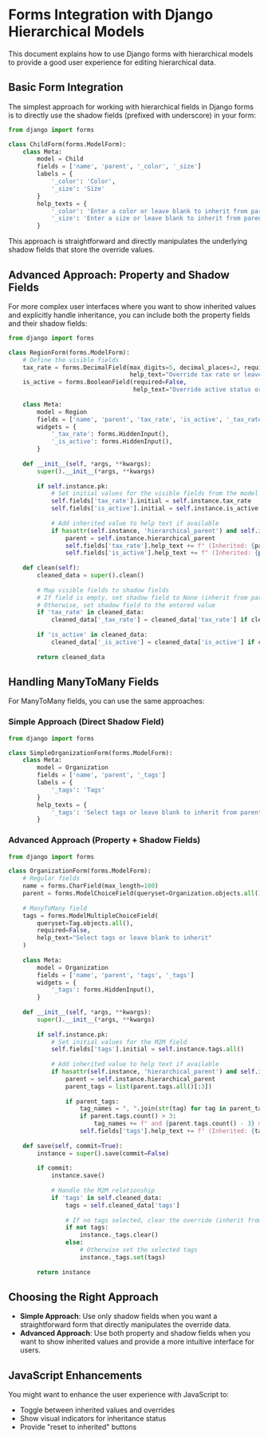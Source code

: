 # Forms Integration with Django Hierarchical Models

This document explains how to use Django forms with hierarchical models to provide a good user experience for editing hierarchical data.

## Basic Form Integration

The simplest approach for working with hierarchical fields in Django forms is to directly use the shadow fields (prefixed with underscore) in your form:

```python
from django import forms

class ChildForm(forms.ModelForm):
    class Meta:
        model = Child
        fields = ['name', 'parent', '_color', '_size']
        labels = {
            '_color': 'Color',
            '_size': 'Size'
        }
        help_texts = {
            '_color': 'Enter a color or leave blank to inherit from parent',
            '_size': 'Enter a size or leave blank to inherit from parent'
        }
```

This approach is straightforward and directly manipulates the underlying shadow fields that store the override values.

## Advanced Approach: Property and Shadow Fields

For more complex user interfaces where you want to show inherited values and explicitly handle inheritance, you can include both the property fields and their shadow fields:

```python
from django import forms

class RegionForm(forms.ModelForm):
    # Define the visible fields
    tax_rate = forms.DecimalField(max_digits=5, decimal_places=2, required=False,
                                  help_text="Override tax rate or leave blank to inherit")
    is_active = forms.BooleanField(required=False,
                                   help_text="Override active status or leave blank to inherit")
    
    class Meta:
        model = Region
        fields = ['name', 'parent', 'tax_rate', 'is_active', '_tax_rate', '_is_active']
        widgets = {
            '_tax_rate': forms.HiddenInput(),
            '_is_active': forms.HiddenInput(),
        }
    
    def __init__(self, *args, **kwargs):
        super().__init__(*args, **kwargs)
        
        if self.instance.pk:
            # Set initial values for the visible fields from the model property
            self.fields['tax_rate'].initial = self.instance.tax_rate
            self.fields['is_active'].initial = self.instance.is_active
            
            # Add inherited value to help text if available
            if hasattr(self.instance, 'hierarchical_parent') and self.instance.hierarchical_parent:
                parent = self.instance.hierarchical_parent
                self.fields['tax_rate'].help_text += f" (Inherited: {parent.tax_rate})"
                self.fields['is_active'].help_text += f" (Inherited: {parent.is_active})"
    
    def clean(self):
        cleaned_data = super().clean()
        
        # Map visible fields to shadow fields
        # If field is empty, set shadow field to None (inherit from parent)
        # Otherwise, set shadow field to the entered value
        if 'tax_rate' in cleaned_data:
            cleaned_data['_tax_rate'] = cleaned_data['tax_rate'] if cleaned_data['tax_rate'] != '' else None
            
        if 'is_active' in cleaned_data:
            cleaned_data['_is_active'] = cleaned_data['is_active'] if cleaned_data['is_active'] != '' else None
            
        return cleaned_data
```

## Handling ManyToMany Fields

For ManyToMany fields, you can use the same approaches:

### Simple Approach (Direct Shadow Field)

```python
from django import forms

class SimpleOrganizationForm(forms.ModelForm):
    class Meta:
        model = Organization
        fields = ['name', 'parent', '_tags']
        labels = {
            '_tags': 'Tags'
        }
        help_texts = {
            '_tags': 'Select tags or leave blank to inherit from parent'
        }
```

### Advanced Approach (Property + Shadow Fields)

```python
from django import forms

class OrganizationForm(forms.ModelForm):
    # Regular fields
    name = forms.CharField(max_length=100)
    parent = forms.ModelChoiceField(queryset=Organization.objects.all(), required=False)
    
    # ManyToMany field
    tags = forms.ModelMultipleChoiceField(
        queryset=Tag.objects.all(),
        required=False,
        help_text="Select tags or leave blank to inherit"
    )
    
    class Meta:
        model = Organization
        fields = ['name', 'parent', 'tags', '_tags']
        widgets = {
            '_tags': forms.HiddenInput(),
        }
    
    def __init__(self, *args, **kwargs):
        super().__init__(*args, **kwargs)
        
        if self.instance.pk:
            # Set initial values for the M2M field
            self.fields['tags'].initial = self.instance.tags.all()
            
            # Add inherited value to help text if available
            if hasattr(self.instance, 'hierarchical_parent') and self.instance.hierarchical_parent:
                parent = self.instance.hierarchical_parent
                parent_tags = list(parent.tags.all()[:3])
                
                if parent_tags:
                    tag_names = ", ".join(str(tag) for tag in parent_tags)
                    if parent.tags.count() > 3:
                        tag_names += f" and {parent.tags.count() - 3} more"
                    self.fields['tags'].help_text += f" (Inherited: {tag_names})"
    
    def save(self, commit=True):
        instance = super().save(commit=False)
        
        if commit:
            instance.save()
            
            # Handle the M2M relationship
            if 'tags' in self.cleaned_data:
                tags = self.cleaned_data['tags']
                
                # If no tags selected, clear the override (inherit from parent)
                if not tags:
                    instance._tags.clear()
                else:
                    # Otherwise set the selected tags
                    instance._tags.set(tags)
                    
        return instance
```

## Choosing the Right Approach

- **Simple Approach**: Use only shadow fields when you want a straightforward form that directly manipulates the override data.
- **Advanced Approach**: Use both property and shadow fields when you want to show inherited values and provide a more intuitive interface for users.

## JavaScript Enhancements

You might want to enhance the user experience with JavaScript to:
- Toggle between inherited values and overrides
- Show visual indicators for inheritance status
- Provide "reset to inherited" buttons 